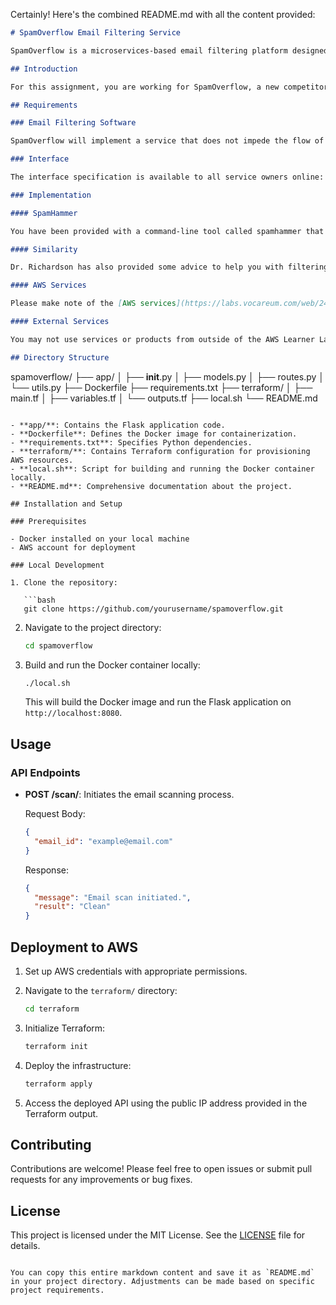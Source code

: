 Certainly! Here's the combined README.md with all the content provided:

```markdown
# SpamOverflow Email Filtering Service

SpamOverflow is a microservices-based email filtering platform designed to scan and filter malicious emails. This project implements a scalable web API for scanning emails using the spamhammer tool provided.

## Introduction

For this assignment, you are working for SpamOverflow, a new competitor in the email security space. SpamOverflow uses a microservices-based architecture to implement their new malicious email filtering platform.

## Requirements

### Email Filtering Software

SpamOverflow will implement a service that does not impede the flow of traffic (i.e., does not prevent the email arriving). It will receive an API call when the mail server receives an email message. The service then pulls the email from the user’s inbox as fast as it can to prevent the user from seeing the malicious email or clicking any links.

### Interface

The interface specification is available to all service owners online: [SpamOverflow API Specification](https://csse6400.uqcloud.net/assessment/spamoverflow)

### Implementation

#### SpamHammer

You have been provided with a command-line tool called spamhammer that can be used to scan emails for malicious content. This tool is developed by Dr. Richardson who is an AI and linguistic expert. The tool has varying performance, roughly related to the length of the content. Your service must utilize the spamhammer command-line tool provided for this assignment. You are not allowed to reimplement or modify this tool.

#### Similarity

Dr. Richardson has also provided some advice to help you with filtering through the emails. She has suggested that you use a similarity metric to compare the body of emails to previously known bad emails.

#### AWS Services

Please make note of the [AWS services](https://labs.vocareum.com/web/2460291/1564816.0/ASNLIB/public/docs/lang/en-us/README.html#services) that you can use in the AWS Learner Lab.

#### External Services

You may not use services or products from outside of the AWS Learner Lab environment.

## Directory Structure

```
spamoverflow/
    ├── app/
    │   ├── __init__.py
    │   ├── models.py
    │   ├── routes.py
    │   └── utils.py
    ├── Dockerfile
    ├── requirements.txt
    ├── terraform/
    │   ├── main.tf
    │   ├── variables.tf
    │   └── outputs.tf
    ├── local.sh
    └── README.md
```

- **app/**: Contains the Flask application code.
- **Dockerfile**: Defines the Docker image for containerization.
- **requirements.txt**: Specifies Python dependencies.
- **terraform/**: Contains Terraform configuration for provisioning AWS resources.
- **local.sh**: Script for building and running the Docker container locally.
- **README.md**: Comprehensive documentation about the project.

## Installation and Setup

### Prerequisites

- Docker installed on your local machine
- AWS account for deployment

### Local Development

1. Clone the repository:

   ```bash
   git clone https://github.com/yourusername/spamoverflow.git
   ```

2. Navigate to the project directory:

   ```bash
   cd spamoverflow
   ```

3. Build and run the Docker container locally:

   ```bash
   ./local.sh
   ```

   This will build the Docker image and run the Flask application on `http://localhost:8080`.

## Usage

### API Endpoints

- **POST /scan/**: Initiates the email scanning process.

  Request Body:
  ```json
  {
    "email_id": "example@email.com"
  }
  ```

  Response:
  ```json
  {
    "message": "Email scan initiated.",
    "result": "Clean"
  }
  ```

## Deployment to AWS

1. Set up AWS credentials with appropriate permissions.

2. Navigate to the `terraform/` directory:

   ```bash
   cd terraform
   ```

3. Initialize Terraform:

   ```bash
   terraform init
   ```

4. Deploy the infrastructure:

   ```bash
   terraform apply
   ```

5. Access the deployed API using the public IP address provided in the Terraform output.

## Contributing

Contributions are welcome! Please feel free to open issues or submit pull requests for any improvements or bug fixes.

## License

This project is licensed under the MIT License. See the [LICENSE](LICENSE) file for details.
```

You can copy this entire markdown content and save it as `README.md` in your project directory. Adjustments can be made based on specific project requirements.
